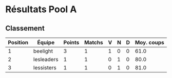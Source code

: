# Résultats Pool A

## Classement
| Position | Équipe | Points | Matchs | V | N | D | Moy. coups |
|----------|---------|---------|---------|---|---|---|------------|
| 1 | beelight | 3 | 1 | 1 | 0 | 0 | 61.0 |
| 2 | lesleaders | 1 | 1 | 0 | 1 | 0 | 80.0 |
| 3 | lessisters | 1 | 1 | 0 | 1 | 0 | 81.0 |